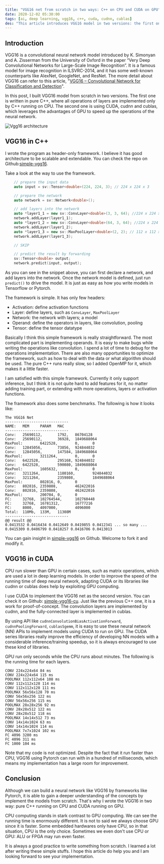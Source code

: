 ```yaml
---
title: "VGG16 net from scratch in two ways: C++ on CPU and CUDA on GPU"
date: 2020-12-02 05:30:00
tags: [ai, deep learning, vgg16, c++, cuda, cudnn, cublas]
des: "This article introduces VGG16 model in two versions: the first one is written in pure C++ running on CPU; the second one is using CUDA, cudnn and cublas running on GPU."
---
```


## Introduction

VGG16 is a convolutional neural network model introduced by K. Simonyan and A. Zisserman from the University of Oxford in the paper “Very Deep Convolutional Networks for Large-Scale Image Recognition”. It is a famous model for image recognition in ILSVRC-2014, and it has some well-known counterparts like AlexNet, GoogleNet, and ResNet. The more detail about VGG16 can refer to this article, "[VGG16 – Convolutional Network for Classification and Detection](https://neurohive.io/en/popular-networks/vgg16/)". 

In this post, I built VGG16 model from scratch in two versions. The first one is written in pure C++, where all operations of layers are implemented only by C++ running on CPU. The second one is using CUDA, cudnn and cublas, which leverages the advantages of GPU to speed up the operations of the neural network.

![Vgg16 architecture](https://user-images.githubusercontent.com/18013815/100784827-bd1dc080-344a-11eb-8a65-76be05809123.png)

## VGG16 in C++

I wrote the program as header-only framework. I believe it has good architecture to be scalable and extendable. You can check the repo on Github:[simple-vgg16](https://github.com/tigercosmos/simple-vgg16). 

Take a look at the way to use the framework.

```c++
    // prepare the input data
    auto input = sv::Tensor<double>(224, 224, 3); // 224 x 224 x 3

    // prepare the network
    auto network = sv::Network<double>();

    // add layers into the network
    auto *layer1_1 = new sv::ConvLayer<double>(3, 3, 64); //224 x 224 x 64
    network.addLayer(layer1_1);
    auto *layer1_2 = new sv::ConvLayer<double>(64, 3, 64); //224 x 224 x 64
    network.addLayer(layer1_2);
    auto *layer1_3 = new sv::MaxPoolLayer<double>(2, 2); // 112 x 112 x 64
    network.addLayer(layer1_3);

    // SKIP

    // predict the result by forwarding
    sv::Tensor<double> output;
    network.predict(input, output);
```

As you can see in the snippet above, you can first declare a network, and add layers into the network. Once the network model is defined, just run `predict()` to drive the model. It is just as easy as how you write models in Tensorflow or Pytorch.

The framework is simple. It has only few headers:
- Activation: define activation functions
- Layer: define layers, such as `ConvLayer`, `MaxPoolLayer` 
- Network: the network with layers; a model
- Operand: define the operators in layers, like convolution, pooling
- Tensor: define the tensor datatype

Basically I think this simple framework is really straightforward. The most complicated part is implementing operands. It is easy to make bugs while writing the operations like convolution. I spend a lot of time to debug for the operations implementation. There are also many opportunities to optimize the framework, such as how to deal with the data or what algorithm should be used. The pure C++ runs really slow, so I added OpenMP for it, which makes it a little faster.

I am satisfied with this simple framework. Currently it only support inference, but I think it is not quite hard to add features for it, no matter adding training part, or extending with more operations, layers or activation functions.

The framework also does some benchmarks. The following is how it looks like:

```
The VGG16 Net
-----------------------------
NAME:   MEM     PARAM   MAC
-----------------------------
Conv:   25690112,       1792,   86704128
Conv:   25690112,       36928,  1849688064
MaxPool:        6422528,        0,      0
Conv:   12845056,       73856,  924844032
Conv:   12845056,       147584, 1849688064
MaxPool:        3211264,        0,      0
Conv:   6422528,        295168, 924844032
Conv:   6422528,        590080, 1849688064
MaxPool:        1605632,        0,      0
Conv:   3211264,        1180160,        924844032
Conv:   3211264,        2359808,        1849688064
MaxPool:        802816, 0,      0
Conv:   802816, 2359808,        462422016
Conv:   802816, 2359808,        462422016
MaxPool:        200704, 0,      0
FC:     32768,  102764544,      102760448
FC:     32768,  16781312,       16777216
FC:     8000,   4097000,        4096000
Total:  110Mb,  133M,   11308M
-----------------------------
@@ result @@
0.0413532 0.0416434 0.0412649 0.0419855 0.0412341 ... so many ... 0.0415309 0.0406799 0.0418257 0.0416706 0.0413013
```

You can gain insight in [simple-vgg16](https://github.com/tigercosmos/simple-vgg16) on Github. Welcome to fork it and modify it.

## VGG16 in CUDA

CPU run slower than GPU in certain cases, such as matrix operations, which are used a lot in deep learning models. In order to improve the speed of the running time of deep neural network, adapting CUDA or its libraries like cudnn or cublas does help by exploiting GPU computing.

I use CUDA to implement the VGG16 net as the second version. You can check it on Github: [simple-vgg16-cu](https://github.com/tigercosmos/simple-vgg16-cu). Just like the previous C++ one, it is a work for proof-of-concept. The convolution layers are implemented by cudnn, and the fully-connected layer is implemented in cublas.

By using API like `cudnnConvolutionBiasActivationForward`, `cudnnPoolingForward`, `cublasSgemm`, it is easy to use these neural network (NN) APIs to implement models using CUDA to run on GPU. The CUDA series libraries really improve the efficiency of developing NN models with a considerable inference/training speedup, so it is always encouraged to use these kind of libraries.

GPU run only seconds while the CPU runs about minutes. The following is the running time for each layers. 

```
CONV 224x224x64 84 ms
CONV 224x224x64 115 ms
POOLMAX 112x112x64 108 ms
CONV 112x112x128 114 ms
CONV 112x112x128 111 ms
POOLMAX 56x56x128 70 ms
CONV 56x56x256 122 ms
CONV 56x56x256 115 ms
POOLMAX 28x28x256 92 ms
CONV 28x28x512 122 ms
CONV 28x28x512 118 ms
POOLMAX 14x14x512 73 ms
CONV 14x14x1024 63 ms
CONV 14x14x1024 114 ms
POOLMAX 7x7x1024 102 ms
FC 4096 3280 ms
FC 4096 311 ms
FC 1000 104 ms
```

Note that my code is not optimized. Despite the fact that it run faster than CPU, VGG16 using Pytorch can run with in a hundred of milliseconds, which means my implementation has a large room for improvement.

## Conclusion

Although we can build a neural network like VGG16 by frameworks like Pytorch, it is able to gain a deeper understanding of the concepts by implement the models from scratch. That's why I wrote the VGG16 in two way: pure C++ running on CPU and CUDA running on GPU.

CPU computing stands in stark contrast to GPU computing. We can see the running time is enormously different. It is not to said we always choose GPU since it is faster. Some embedded hardwares only have CPU, so in that situation, CPU is the only choice. Sometimes we even don't use CPU or GPU: ALU or FPGA may run even faster.

It is always a good practice to write something from scratch. I learned a lot after writing these simple stuffs. I hope this article do help you and I am looking forward to see your implementation.
